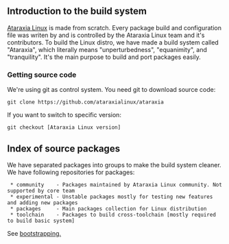 ## Introduction to the build system
[Ataraxia Linux](https://github.com/ataraxialinux/ataraxia) is made from scratch. Every package build and configuration file was writen by and is controlled by the Ataraxia Linux team and it's contributors. To build the Linux distro, we have made a build system called "Ataraxia", which literally means "unperturbedness", "equanimity", and "tranquility". It's the main purpose to build and port packages easily.

### Getting source code
We're using git as control system. You need git to download source code:
```
git clone https://github.com/ataraxialinux/ataraxia
```
If you want to switch to specific version:
```
git checkout [Ataraxia Linux version]
```

## Index of source packages
We have separated packages into groups to make the build system cleaner. We have following repositories for packages:
```
 * community    - Packages maintained by Ataraxia Linux community. Not supported by core team
 * experimental - Unstable packages mostly for testing new features and adding new packages
 * packages     - Main packages collection for Linux distribution
 * toolchain    - Packages to build cross-toolchain [mostly required to build basic system]
```

See [bootstrapping.](bootstrapping.md)
